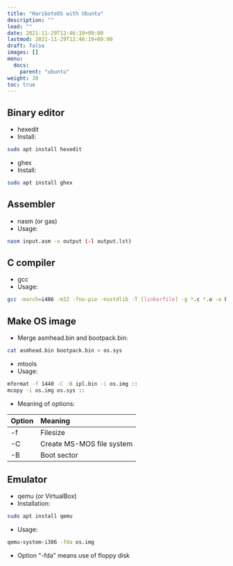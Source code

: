 ```yaml
---
title: "HariboteOS with Ubuntu"
description: ""
lead: ""
date: 2021-11-29T12:46:19+09:00
lastmod: 2021-11-29T12:46:19+09:00
draft: false
images: []
menu: 
  docs:
    parent: "ubuntu"
weight: 30
toc: true
---
```


## Binary editor

- hexedit
- Install:

```sh
sudo apt install hexedit
```

- ghex
- Install:

```sh
sudo apt install ghex
```

## Assembler

- nasm (or gas)
- Usage:

```sh
nasm input.asm -o output (-l output.lst)
```

## C compiler

- gcc
- Usage:

```sh
gcc -march=i486 -m32 -fno-pie -nostdlib -T [linkerfile] -g *.c *.o -o bootpack.bin
```

## Make OS image

- Merge asmhead.bin and bootpack.bin:

```sh
cat asmhead.bin bootpack.bin > os.sys
```

- mtools
- Usage:

```sh
mformat -f 1440 -C -B ipl.bin -i os.img ::
mcopy -i os.img os.sys ::
```

- Meaning of options:

| Option | Meaning |
|:-|:-|
| -f | Filesize |
| -C | Create MS-MOS file system |
| -B | Boot sector |

## Emulator

- qemu (or VirtualBox)
- Installation:

```sh
sudo apt install qemu
```

- Usage:

```sh
qemu-system-i386 -fda os.img
```

- Option "-fda" means use of floppy disk
